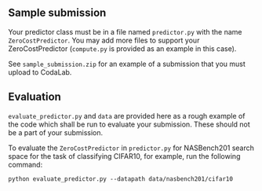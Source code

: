 ## Sample submission

Your predictor class must be in a file named `predictor.py` with the name `ZeroCostPredictor`. You may add more files to support your ZeroCostPredictor (`compute.py` is provided as an example in this case).

See `sample_submission.zip` for an example of a submission that you must upload to CodaLab.

## Evaluation
`evaluate_predictor.py` and `data` are provided here as a rough example of the code which shall be run to evaluate your submission. These should not be a part of your submission.

To evaluate the `ZeroCostPredictor` in `predictor.py` for NASBench201 search space for the task of classifying CIFAR10, for example, run the following command:

```python evaluate_predictor.py --datapath data/nasbench201/cifar10```